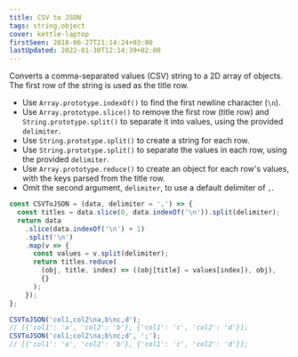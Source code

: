```yaml
---
title: CSV to JSON
tags: string,object
cover: kettle-laptop
firstSeen: 2018-06-27T21:14:24+03:00
lastUpdated: 2022-01-30T12:14:39+02:00
---
```


Converts a comma-separated values (CSV) string to a 2D array of objects.
The first row of the string is used as the title row.

- Use `Array.prototype.indexOf()` to find the first newline character (`\n`).
- Use `Array.prototype.slice()` to remove the first row (title row) and `String.prototype.split()` to separate it into values, using the provided `delimiter`.
- Use `String.prototype.split()` to create a string for each row.
- Use `String.prototype.split()` to separate the values in each row, using the provided `delimiter`.
- Use `Array.prototype.reduce()` to create an object for each row's values, with the keys parsed from the title row.
- Omit the second argument, `delimiter`, to use a default delimiter of `,`.

```js
const CSVToJSON = (data, delimiter = ',') => {
  const titles = data.slice(0, data.indexOf('\n')).split(delimiter);
  return data
    .slice(data.indexOf('\n') + 1)
    .split('\n')
    .map(v => {
      const values = v.split(delimiter);
      return titles.reduce(
        (obj, title, index) => ((obj[title] = values[index]), obj),
        {}
      );
    });
};
```

```js
CSVToJSON('col1,col2\na,b\nc,d');
// [{'col1': 'a', 'col2': 'b'}, {'col1': 'c', 'col2': 'd'}];
CSVToJSON('col1;col2\na;b\nc;d', ';');
// [{'col1': 'a', 'col2': 'b'}, {'col1': 'c', 'col2': 'd'}];
```
